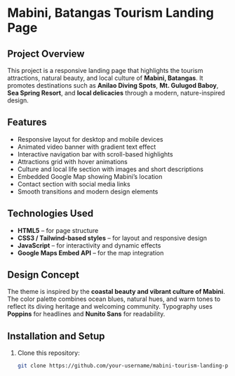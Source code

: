 # Mabini, Batangas Tourism Landing Page

## Project Overview
This project is a responsive landing page that highlights the tourism attractions, natural beauty, and local culture of **Mabini, Batangas**. It promotes destinations such as **Anilao Diving Spots**, **Mt. Gulugod Baboy**, **Sea Spring Resort**, and **local delicacies** through a modern, nature-inspired design.

## Features
- Responsive layout for desktop and mobile devices  
- Animated video banner with gradient text effect  
- Interactive navigation bar with scroll-based highlights  
- Attractions grid with hover animations  
- Culture and local life section with images and short descriptions  
- Embedded Google Map showing Mabini’s location  
- Contact section with social media links  
- Smooth transitions and modern design elements  

## Technologies Used
- **HTML5** – for page structure  
- **CSS3 / Tailwind-based styles** – for layout and responsive design  
- **JavaScript** – for interactivity and dynamic effects  
- **Google Maps Embed API** – for the map integration  

## Design Concept
The theme is inspired by the **coastal beauty and vibrant culture of Mabini**. The color palette combines ocean blues, natural hues, and warm tones to reflect its diving heritage and welcoming community. Typography uses **Poppins** for headlines and **Nunito Sans** for readability.

## Installation and Setup
1. Clone this repository:
   ```bash
   git clone https://github.com/your-username/mabini-tourism-landing-page.git
